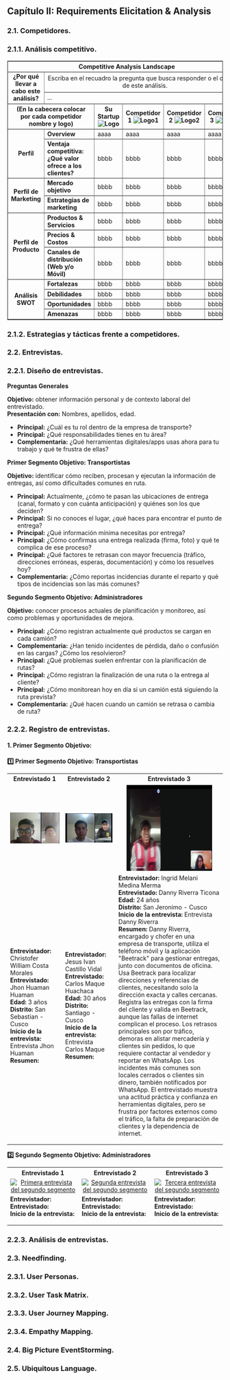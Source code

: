 ## Capítulo II: Requirements Elicitation & Analysis
### 2.1. Competidores.
### 2.1.1. Análisis competitivo.

<table style="width:100%; border-collapse:collapse; table-layout:fixed;" border="1" align="center">

<!-- Título -->
<tr>
<th colspan="6" align="center">Competitive Analysis Landscape</th>
</tr>

<!-- Objetivo -->
<tr>
<td rowspan="2" colspan="1" align="center"><b>¿Por qué llevar a cabo este análisis?</b></td>
<td colspan="6" align="center">Escriba en el recuadro la pregunta que busca responder o el objetivo de este análisis.</td>
</tr>
 <tr>
    <td colspan="6">
       <b></b> ... <br> 
    </td>
  </tr>

<!-- Cabeceras -->
<tr>
<th colspan="2" style="width:12%">(En la cabecera colocar por cada competidor nombre y logo)</th>
<th style="width:22%">Su Startup
<img src="..." alt="Logo"width="100" height="100">
</th>
<th style="width:22%">Competidor 1
<img src="..." alt="Logo1" width="100" height="100">
</th>
<th style="width:22%">Competidor 2
<img src="..." alt="Logo2" width="100" height="100">
</th>
   
<th style="width:22%">Competidor 3
<img src="..." alt="Logo3" width="100" height="100">
</th>
</tr>

<!-- PERFIL -->
<tr>
<td rowspan="2" colspan="1" align="center" ><b>Perfil</b></td>
<td style="word-wrap:break-word; white-space:normal;"><b>Overview</b></td>
   <td  style="word-wrap:break-word; white-space:normal;"><b></b> aaaa </td>
   <td  style="word-wrap:break-word; white-space:normal;"><b></b> aaaa </td>
   <td  style="word-wrap:break-word; white-space:normal;"><b></b> aaaa </td>
   <td  style="word-wrap:break-word; white-space:normal;"><b></b> aaaa </td>
</tr>
<tr>
<td  style="word-wrap:break-word; white-space:normal;"><b>Ventaja competitiva:<br>¿Qué valor ofrece a los clientes?</b></td>
   <td  style="word-wrap:break-word; white-space:normal;"><b></b> bbbb </td>
   <td  style="word-wrap:break-word; white-space:normal;"><b></b> bbbb </td>
   <td  style="word-wrap:break-word; white-space:normal;"><b></b> bbbb </td>
   <td  style="word-wrap:break-word; white-space:normal;"><b></b> bbbb </td>
</tr>

<!-- PERFIL DE MARKETING -->
<tr>
<td rowspan="2" colspan="1" align="center"><b>Perfil de Marketing</b></td>
<td style="word-wrap:break-word; white-space:normal;"><b>Mercado objetivo</b></td>
   <td  style="word-wrap:break-word; white-space:normal;"><b></b> bbbb </td>
   <td  style="word-wrap:break-word; white-space:normal;"><b></b> bbbb </td>
   <td  style="word-wrap:break-word; white-space:normal;"><b></b> bbbb </td>
   <td  style="word-wrap:break-word; white-space:normal;"><b></b> bbbb </td>
</tr>
<tr>
<td  style="word-wrap:break-word; white-space:normal;"><b>Estrategias de marketing</b></td>
   <td  style="word-wrap:break-word; white-space:normal;"><b></b> bbbb </td>
   <td  style="word-wrap:break-word; white-space:normal;"><b></b> bbbb </td>
   <td  style="word-wrap:break-word; white-space:normal;"><b></b> bbbb </td>
   <td  style="word-wrap:break-word; white-space:normal;"><b></b> bbbb </td>
</tr>

<!-- PERFIL DE PRODUCTO -->
<tr>
<td rowspan="3" colspan="1" align="center"><b>Perfil de Producto</b></td>
<td style="word-wrap:break-word; white-space:normal;"><b>Productos & Servicios</b></td>
   <td  style="word-wrap:break-word; white-space:normal;"><b></b> bbbb </td>
   <td  style="word-wrap:break-word; white-space:normal;"><b></b> bbbb </td>
   <td  style="word-wrap:break-word; white-space:normal;"><b></b> bbbb </td>
   <td  style="word-wrap:break-word; white-space:normal;"><b></b> bbbb </td>
</tr>
<tr>
<td " style="word-wrap:break-word; white-space:normal;"><b>Precios & Costos</b></td>
   <td  style="word-wrap:break-word; white-space:normal;"><b></b> bbbb </td>
   <td  style="word-wrap:break-word; white-space:normal;"><b></b> bbbb </td>
   <td  style="word-wrap:break-word; white-space:normal;"><b></b> bbbb </td>
   <td  style="word-wrap:break-word; white-space:normal;"><b></b> bbbb </td>
</tr>
<tr>
<td  style="word-wrap:break-word; white-space:normal;"><b>Canales de distribución<br>(Web y/o Móvil)</b></td>
   
   <td  style="word-wrap:break-word; white-space:normal;"><b></b> bbbb </td>
   <td  style="word-wrap:break-word; white-space:normal;"><b></b> bbbb </td>
   <td  style="word-wrap:break-word; white-space:normal;"><b></b> bbbb </td>
   <td  style="word-wrap:break-word; white-space:normal;"><b></b> bbbb </td>
</tr>

<!-- ANÁLISIS SWOT -->
<tr>
<td rowspan="4" colspan="1" align="center"><b>Análisis SWOT</b></td>
<td  style="word-wrap:break-word; white-space:normal;"><b>Fortalezas</b></td>
   
   <td  style="word-wrap:break-word; white-space:normal;"><b></b> bbbb </td>
   <td  style="word-wrap:break-word; white-space:normal;"><b></b> bbbb </td>
   <td  style="word-wrap:break-word; white-space:normal;"><b></b> bbbb </td>
   <td  style="word-wrap:break-word; white-space:normal;"><b></b> bbbb </td>
</tr>
<tr>
<td  style="word-wrap:break-word; white-space:normal;"><b>Debilidades</b></td>
   
   <td  style="word-wrap:break-word; white-space:normal;"><b></b> bbbb </td>
   <td  style="word-wrap:break-word; white-space:normal;"><b></b> bbbb </td>
   <td  style="word-wrap:break-word; white-space:normal;"><b></b> bbbb </td>
   <td  style="word-wrap:break-word; white-space:normal;"><b></b> bbbb </td>
</tr>
<tr>
<td  style="word-wrap:break-word; white-space:normal;"><b>Oportunidades</b></td>
   
   <td  style="word-wrap:break-word; white-space:normal;"><b></b> bbbb </td>
   <td  style="word-wrap:break-word; white-space:normal;"><b></b> bbbb </td>
   <td  style="word-wrap:break-word; white-space:normal;"><b></b> bbbb </td>
   <td  style="word-wrap:break-word; white-space:normal;"><b></b> bbbb </td>
</tr>
<tr>
<td  style="word-wrap:break-word; white-space:normal;"><b>Amenazas</b></td>
   
   <td  style="word-wrap:break-word; white-space:normal;"><b></b> bbbb </td>
   <td  style="word-wrap:break-word; white-space:normal;"><b></b> bbbb </td>
   <td  style="word-wrap:break-word; white-space:normal;"><b></b> bbbb </td>
   <td  style="word-wrap:break-word; white-space:normal;"><b></b> bbbb </td>
</tr>

</table>


### 2.1.2. Estrategias y tácticas frente a competidores.
### 2.2. Entrevistas.
### 2.2.1. Diseño de entrevistas.
**Preguntas Generales**

**Objetivo:** obtener información personal y de contexto laboral del entrevistado.  
**Presentación con:** Nombres, apellidos, edad.

   - **Principal:** ¿Cuál es tu rol dentro de la empresa de transporte?
   - **Principal:** ¿Qué responsabilidades tienes en tu área?
   - **Complementaria:** ¿Qué herramientas digitales/apps usas ahora para tu trabajo y qué te frustra de ellas?
  
**Primer Segmento Objetivo: Transportistas**

**Objetivo:** identificar cómo reciben, procesan y ejecutan la información de entregas, así como dificultades comunes en ruta.

   - **Principal:** Actualmente, ¿cómo te pasan las ubicaciones de entrega (canal, formato y con cuánta anticipación) y quiénes son los que deciden?
   - **Principal:** Si no conoces el lugar, ¿qué haces para encontrar el punto de entrega?
   - **Principal:** ¿Qué información mínima necesitas por entrega?
   - **Principal:** ¿Cómo confirmas una entrega realizada (firma, foto) y qué te complica de ese proceso?
   - **Principal:** ¿Qué factores te retrasan con mayor frecuencia (tráfico, direcciones erróneas, esperas, documentación) y cómo los resuelves hoy?
   - **Complementaria:** ¿Cómo reportas incidencias durante el reparto y qué tipos de incidencias son las más comunes?
  
**Segundo Segmento Objetivo: Administradores**

**Objetivo:** conocer procesos actuales de planificación y monitoreo, así como problemas y oportunidades de mejora.

   - **Principal:** ¿Cómo registran actualmente qué productos se cargan en cada camión?
   - **Complementaria:** ¿Han tenido incidentes de pérdida, daño o confusión en las cargas? ¿Cómo los resolvieron?
   - **Principal:** ¿Qué problemas suelen enfrentar con la planificación de rutas?
   - **Principal:** ¿Cómo registran la finalización de una ruta o la entrega al cliente?
   - **Principal:** ¿Cómo monitorean hoy en día si un camión está siguiendo la ruta prevista?
   - **Complementaria:** ¿Qué hacen cuando un camión se retrasa o cambia de ruta?

### 2.2.2. Registro de entrevistas.
#### 1. Primer Segmento Objetivo:

**1️⃣ Primer Segmento Objetivo: Transportistas**
<table style="width: 100%" align='center'>
<tr>
<th>Entrevistado 1</th>
<th>Entrevistado 2</th>
<th>Entrevistado 3</th>
</tr>

<tr>
<td align='center'>
<a href="https://upcedupe-my.sharepoint.com/:v:/g/personal/u202213185_upc_edu_pe/ET1TzP6JedZArvWvap237PcBMwKH12NdqIgFlqqtIGRJIA?e=r2iFfE&nav=eyJyZWZlcnJhbEluZm8iOnsicmVmZXJyYWxBcHAiOiJTdHJlYW1XZWJBcHAiLCJyZWZlcnJhbFZpZXciOiJTaGFyZURpYWxvZy1MaW5rIiwicmVmZXJyYWxBcHBQbGF0Zm9ybSI6IldlYiIsInJlZmVycmFsTW9kZSI6InZpZXcifX0%3D" target= 'blank'>
<img src="Resources/Entrevista_Transportista_1.png" alt="Primera entrevista del primer segmento">
</a>
</td>

<!--Colocar Screenshot y el enlace para el video -->
<td align='center'>
<a href="https://upcedupe-my.sharepoint.com/:v:/g/personal/u202213185_upc_edu_pe/EXnpE4mhsDFMmHRdgpIgWdkBw5qgJK4qoQR-ptPTdy-Lbg?nav=eyJyZWZlcnJhbEluZm8iOnsicmVmZXJyYWxBcHAiOiJPbmVEcml2ZUZvckJ1c2luZXNzIiwicmVmZXJyYWxBcHBQbGF0Zm9ybSI6IldlYiIsInJlZmVycmFsTW9kZSI6InZpZXciLCJyZWZlcnJhbFZpZXciOiJNeUZpbGVzTGlua0NvcHkifX0&e=23t4N5" target= 'blank'>
<img src="Resources/Entrevista_Transportista_2.png" alt="Segunda entrevista del primer segmento">
</a>
</td>

<!--Colocar Screenshot y el enlace para el video -->
<td align='center'>
<a href="https://upcedupe-my.sharepoint.com/:v:/g/personal/u202213185_upc_edu_pe/EeUGT35ds8JEgUb9SddYv_MB7fjld1Jtl7ajbjpe9i-S3w?nav=eyJyZWZlcnJhbEluZm8iOnsicmVmZXJyYWxBcHAiOiJPbmVEcml2ZUZvckJ1c2luZXNzIiwicmVmZXJyYWxBcHBQbGF0Zm9ybSI6IldlYiIsInJlZmVycmFsTW9kZSI6InZpZXciLCJyZWZlcnJhbFZpZXciOiJNeUZpbGVzTGlua0NvcHkifX0&e=Ny0ro0" target= 'blank'>
<img src="Resources/Entrevista_Transportista_3.png" alt="Tercera entrevista del primer segmento" width="200" height="200">
</a>
</td>

   <tr>
   <td>
    <b>Entrevistador:</b> Christofer William Costa Morales <br>
    <b>Entrevistado:</b> Jhon Huaman Huaman <br>
    <b>Edad:</b> 3 años <br>
    <b>Distrito:</b> San Sebastian - Cusco <br>
    <b>Inicio de la entrevista:</b>  Entrevista Jhon Huaman <br>
    <b> Resumen:</b>  <br>
    <p>
    </p>
   </td>
   <td>
    <b>Entrevistador:</b> Jesus Ivan Castillo Vidal <br>
    <b>Entrevistado:</b> Carlos Maque Huachaca <br>
    <b>Edad:</b> 30 años <br>
    <b>Distrito:</b> Santiago - Cusco <br>
    <b>Inicio de la entrevista:</b> Entrevista Carlos Maque <br>
    <b> Resumen:</b>  <br>
  <p> </p>
   </td>
      <td>
    <b>Entrevistador:</b> Ingrid Melani Medina Merma <br>
    <b>Entrevistado:</b> Danny Riverra Ticona<br>
    <b>Edad:</b> 24 años <br>
    <b>Distrito:</b> San Jeronimo - Cusco <br>
    <b>Inicio de la entrevista:</b> Entrevista Danny Riverra <br>
     <b>Resumen:</b> Danny Riverra, encargado y chofer en una empresa de transporte, utiliza el teléfono móvil y la aplicación "Beetrack" para gestionar entregas, junto con documentos de oficina. Usa Beetrack para localizar direcciones y referencias de clientes, necesitando solo la dirección exacta y calles cercanas. Registra las entregas con la firma del cliente y valida en Beetrack, aunque las fallas de internet complican el proceso. Los retrasos principales son por tráfico, demoras en alistar mercadería y clientes sin pedidos, lo que requiere contactar al vendedor y reportar en WhatsApp. Los incidentes más comunes son locales cerrados o clientes sin dinero, también notificados por WhatsApp. El entrevistado muestra una actitud práctica y confianza en herramientas digitales, pero se frustra por factores externos como el tráfico, la falta de preparación de clientes y la dependencia de internet.
 <br>
      <p> 
     </p>
   </td>
   </tr>

</table>

**2️⃣ Segundo Segmento Objetivo: Administradores**

<table style="width: 100%" align='center'>
<tr>
<th>Entrevistado 1</th>
<th>Entrevistado 2</th>
<th>Entrevistado 3</th>
</tr>

<tr>
<td align='center'>
<a href="" target= 'blank'>
<img src="" alt="Primera entrevista del segundo segmento">
</a>
</td>

<!--Colocar Screenshot y el enlace para el video -->
<td align='center'>
<a href="" target= 'blank'>
<img src="" alt="Segunda entrevista del segundo segmento">
</a>
</td>

<!--Colocar Screenshot y el enlace para el video -->
<td align='center'>
<a href="" target= 'blank'>
<img src="" alt="Tercera entrevista del segundo segmento">
</a>
</td>

   <tr>
   <td>
    <b>Entrevistador:</b>  <br>
    <b>Entrevistado:</b> <br>
    <b>Inicio de la entrevista:</b> 
    <p>  
    </p>
   </td>
   <td>
    <b>Entrevistador:</b>  <br>
    <b>Entrevistado:</b> <br>
    <b>Inicio de la entrevista:</b> 
   <p>

   </p>
   </td>
      <td>
    <b>Entrevistador:</b>  <br>
    <b>Entrevistado:</b> <br>
    <b>Inicio de la entrevista:</b> 
     <p>
     </p>
   </td>
   </tr>

</table>


### 2.2.3. Análisis de entrevistas.
### 2.3. Needfinding.
### 2.3.1. User Personas.
### 2.3.2. User Task Matrix.
### 2.3.3. User Journey Mapping.
### 2.3.4. Empathy Mapping.
### 2.4. Big Picture EventStorming.
### 2.5. Ubiquitous Language.
